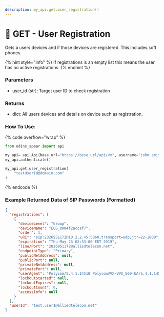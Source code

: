 ```yaml
---
description: my_api.get.user_registration()
---
```


# 💚 GET - User Registration

Gets a users devices and if those devices are registered. This includes soft phones.

{% hint style="info" %}
If registrations is an empty list this means the user has no active registrations.&#x20;
{% endhint %}

### Parameters&#x20;

* user\_id (str): Target user ID to check registration

### Returns

* dict: All users devices and details on device such as registration.

### How To Use:

{% code overflow="wrap" %}
```python
from odins_spear import api

my_api= api.Api(base_url="https://base_url/api/vx", username="john.smith", password="ODIN_INSTANCE_1")
my_api.authenticate()

my_api.get.user_registration(
    "testUserId@domain.com"
)
```
{% endcode %}

### Example Returned Data of SIP Passwords (Formatted)

```json
{
  "registrations": [
    {
      "deviceLevel": "Group",
      "deviceName": "ECG_0004f2accaf7",
      "order": 1,
      "uRI": "sip:2026951172@10.2.2.45:5060;transport=udp;jtr=22-1808",
      "expiration": "Thu May 23 08:33:00 EDT 2019",
      "line/Port": "2026951172@alliedtelecom.net",
      "endpointType": "Primary",
      "publicNetAddress": null,
      "publicPort": null,
      "privateNetAddress": null,
      "privatePort": null,
      "userAgent": "Polycom/5.4.1.14510 PolycomVVX-VVX_500-UA/5.4.1.14510",
      "lockoutStarted": null,
      "lockoutExpires": null,
      "lockoutCount": 0,
      "accessInfo": null
    }
  ],
  "userId": "test.user1@alliedtelecom.net"
}
```
